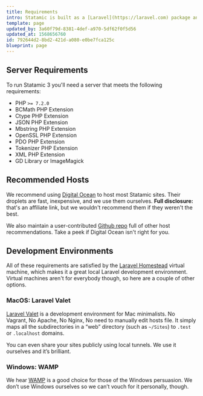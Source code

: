```yaml
---
title: Requirements
intro: Statamic is built as a [Laravel](https://laravel.com) package and has the same server requirements as &mdash; you guessed it &mdash; Laravel itself. You'll also need an image transformation library like GD or ImageMagick.
template: page
updated_by: 3a60f79d-8381-4def-a970-5df62f0f5d56
updated_at: 1568656760
id: 792644d2-8bd2-421d-a080-e0be7fca125c
blueprint: page
---
```

## Server Requirements

To run Statamic 3 you'll need a server that meets the following requirements:

- PHP `>= 7.2.0`
- BCMath PHP Extension
- Ctype PHP Extension
- JSON PHP Extension
- Mbstring PHP Extension
- OpenSSL PHP Extension
- PDO PHP Extension
- Tokenizer PHP Extension
- XML PHP Extension
- GD Library or ImageMagick

## Recommended Hosts

We recommend using [Digital Ocean][do] to host most Statamic sites. Their droplets are fast, inexpensive, and we use them ourselves. **Full disclosure:** that's an affiliate link, but we wouldn't recommend them if they weren't the best.

We also maintain a user-contributed [Github repo][hosts] full of other host recommendations. Take a peek if Digital Ocean isn't right for you.

## Development Environments

All of these requirements are satisfied by the [Laravel Homestead][homestead] virtual machine, which makes it a great local Laravel development environment. Virtual machines aren't for everybody though, so here are a couple of other options.

### MacOS: Laravel Valet

[Laravel Valet][valet] is a development environment for Mac minimalists. No Vagrant, No Apache, No Nginx, No need to manually edit hosts file. It simply maps all the subdirectories in a “web” directory (such as `~/Sites`) to `.test` or `.localhost` domains.

You can even share your sites publicly using local tunnels. We use it ourselves and it’s brilliant.

### Windows: WAMP

We hear [WAMP][wamp] is a good choice for those of the Windows persuasion. We don’t use Windows ourselves so we can’t vouch for it personally, though.

[do]: https://m.do.co/c/6469827e2269
[hosts]: https://github.com/statamic/hosts
[homestead]: https://laravel.com/docs/6.x/homestead
[valet]: https://laravel.com/docs/valet
[wamp]: http://www.wampserver.com/
